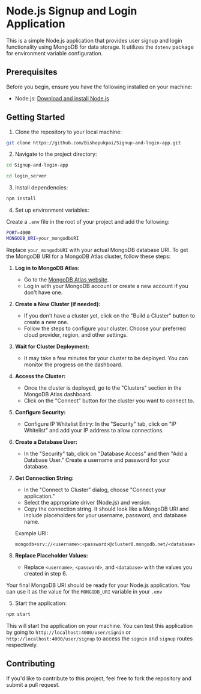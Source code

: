 # Node.js Signup and Login Application

This is a simple Node.js application that provides user signup and login functionality using MongoDB for data storage. It utilizes the `dotenv` package for environment variable configuration.

## Prerequisites

Before you begin, ensure you have the following installed on your machine:

- Node.js: [Download and install Node.js](https://nodejs.org/)

## Getting Started

   1. Clone the repository to your local machine:

   ```bash
   git clone https://github.com/Bishopukpai/Signup-and-login-app.git
   ```
   2. Navigate to the project directory:
   
   ```bash
   cd Signup-and-login-app

   cd login_server
   ```
   3. Install dependencies:
   
   ```bash
   npm install
   ```
   4. Set up environment variables:
   
   Create a `.env` file in the root of your project and add the following:
   
   ```bash
   PORT=4000
   MONGODB_URI=your_mongodbURI
   ```
   Replace `your_mongodbURI`  with your actual MongoDB database URI. To get the MongoDB URI for a MongoDB Atlas cluster, follow these steps:

1. **Log in to MongoDB Atlas:**
   - Go to the [MongoDB Atlas website](https://www.mongodb.com/cloud/atlas).
   - Log in with your MongoDB account or create a new account if you don't have one.

2. **Create a New Cluster (if needed):**
   - If you don't have a cluster yet, click on the "Build a Cluster" button to create a new one.
   - Follow the steps to configure your cluster. Choose your preferred cloud provider, region, and other settings.

3. **Wait for Cluster Deployment:**
   - It may take a few minutes for your cluster to be deployed. You can monitor the progress on the dashboard.

4. **Access the Cluster:**
   - Once the cluster is deployed, go to the "Clusters" section in the MongoDB Atlas dashboard.
   - Click on the "Connect" button for the cluster you want to connect to.

5. **Configure Security:**
   - Configure IP Whitelist Entry: In the "Security" tab, click on "IP Whitelist" and add your IP address to allow connections.

6. **Create a Database User:**
   - In the "Security" tab, click on "Database Access" and then "Add a Database User." Create a username and password for your database.

7. **Get Connection String:**
   - In the "Connect to Cluster" dialog, choose "Connect your application."
   - Select the appropriate driver (Node.js) and version.
   - Copy the connection string. It should look like a MongoDB URI and include placeholders for your username, password, and database name.

   Example URI:
   ```
   mongodb+srv://<username>:<password>@cluster0.mongodb.net/<database>
   ```

8. **Replace Placeholder Values:**
   - Replace `<username>`, `<password>`, and `<database>` with the values you created in step 6.

Your final MongoDB URI should be ready for your Node.js application. You can use it as the value for the `MONGODB_URI` variable in your `.env` 

   
   5. Start the application:
   
   ```bash
   npm start
   ```
   This will start the application on your machine. You can test this application by going to `http://localhost:4000/user/signin` or `http://localhost:4000/user/signup` to access the `signin` and `signup` routes respectively.

## Contributing
If you'd like to contribute to this project, feel free to fork the repository and submit a pull request.
